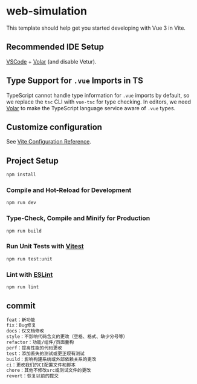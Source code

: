 # web-simulation

This template should help get you started developing with Vue 3 in Vite.

## Recommended IDE Setup

[VSCode](https://code.visualstudio.com/) + [Volar](https://marketplace.visualstudio.com/items?itemName=Vue.volar) (and disable Vetur).

## Type Support for `.vue` Imports in TS

TypeScript cannot handle type information for `.vue` imports by default, so we replace the `tsc` CLI with `vue-tsc` for type checking. In editors, we need [Volar](https://marketplace.visualstudio.com/items?itemName=Vue.volar) to make the TypeScript language service aware of `.vue` types.

## Customize configuration

See [Vite Configuration Reference](https://vitejs.dev/config/).

## Project Setup

```sh
npm install
```

### Compile and Hot-Reload for Development

```sh
npm run dev
```

### Type-Check, Compile and Minify for Production

```sh
npm run build
```

### Run Unit Tests with [Vitest](https://vitest.dev/)

```sh
npm run test:unit
```

### Lint with [ESLint](https://eslint.org/)

```sh
npm run lint
```

## commit

```bash
feat：新功能
fix：Bug修复
docs：仅文档修改
style：不影响代码含义的更改（空格、格式、缺少分号等）
refactor：功能/组件/页面重构
perf：提高性能的代码更改
test：添加丢失的测试或更正现有测试
build：影响构建系统或外部依赖关系的更改
ci：更改我们的CI配置文件和脚本
chore：其他不修改src或测试文件的更改
revert：恢复以前的提交
```
